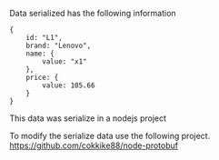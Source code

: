Data serialized has the following information
````
{
    id: "L1",
    brand: "Lenovo",
    name: {
        value: "x1"
    },
    price: {
        value: 105.66
    }
}
````
This data was serialize in a nodejs project

To modify the serialize data use the following project.
https://github.com/cokkike88/node-protobuf